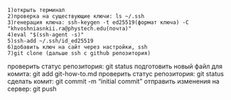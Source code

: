     1)открыть терминал
    2)проверка на существующие ключи: ls ~/.ssh 
    3)генерация ключа: ssh-keygen -t ed25519(формат ключа) -C "khvoshniasnkii.ra@phystech.edu(почта)"
    4)eval "$(ssh-agent -s)"
    5)ssh-add ~/.ssh/id_ed25519
    6)добавить ключ на сайт через настройки, ssh
    7)git clone (дальше ssh с github репозитория)

проверить статус репозитория: git status
подготовить новый файл для комита: git add git-how-to.md
проверить статус репозитория: git status
сделать комит: git commit -m “initial commit”
отправить изменения на сервер: git push
